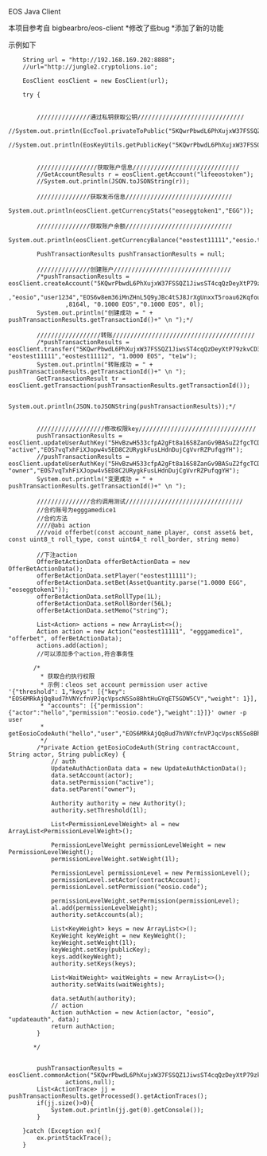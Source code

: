 EOS Java Client

本项目参考自 bigbearbro/eos-client
*修改了些bug
*添加了新的功能

示例如下

        String url = "http://192.168.169.202:8888";
        //url="http://jungle2.cryptolions.io";
        
        EosClient eosClient = new EosClient(url);

        try {


            ///////////////通过私钥获取公钥//////////////////////////////
            //System.out.println(EccTool.privateToPublic("5KQwrPbwdL6PhXujxW37FSSQZ1JiwsST4cqQzDeyXtP79zkvCD3"));
            //System.out.println(EosKeyUtils.getPublicKey("5KQwrPbwdL6PhXujxW37FSSQZ1JiwsST4cqQzDeyXtP79zkvCD3"));


            /////////////////获取账户信息//////////////////////////////
            //GetAccountResults r = eosClient.getAccount("lifeeostoken");
            //System.out.println(JSON.toJSONString(r));

            ///////////////获取发币信息//////////////////////////////
            System.out.println(eosClient.getCurrencyStats("eoseggtoken1","EGG"));

            ///////////////获取账户余额//////////////////////////////
            System.out.println(eosClient.getCurrencyBalance("eostest11111","eosio.token","EOS"));

            PushTransactionResults pushTransactionResults = null;

            ///////////////创建账户/////////////////////////////////
            /*pushTransactionResults = eosClient.createAccount("5KQwrPbwdL6PhXujxW37FSSQZ1JiwsST4cqQzDeyXtP79zkvCD3"
                    ,"eosio","user1234","EOS6w8em36iMnZHnL5Q9yJBc4tSJ8JrXgUnxxT5roau62Kqfou6GX","EOS6w8em36iMnZHnL5Q9yJBc4tSJ8JrXgUnxxT5roau62Kqfou6GX"
                    ,8164l, "0.1000 EOS","0.1000 EOS", 0l);
            System.out.println("创建成功 = " + pushTransactionResults.getTransactionId()+" \n ");*/

            //////////////////转账////////////////////////////////////////
            /*pushTransactionResults = eosClient.transfer("5KQwrPbwdL6PhXujxW37FSSQZ1JiwsST4cqQzDeyXtP79zkvCD3","eosio.token", "eostest11111","eostest11112", "1.0000 EOS", "te1w");
            System.out.println("转账成功 = " + pushTransactionResults.getTransactionId()+" \n ");
            GetTransactionResult tr = eosClient.getTransaction(pushTransactionResults.getTransactionId());

            System.out.println(JSON.toJSONString(pushTransactionResults));*/

            
            ///////////////////修改权限key/////////////////////////////////
            pushTransactionResults = eosClient.updateUserAuthKey("5HvBzwH533cfpA2gFt8a16S8ZanGv9BASuZ2fgcTCD6ASs8ktUY","user1", "active","EOS7vqTxhFiXJopw4v5ED8C2URygkFusLHdnDujCgVvrRZPufqgYH");
            //pushTransactionResults = eosClient.updateUserAuthKey("5HvBzwH533cfpA2gFt8a16S8ZanGv9BASuZ2fgcTCD6ASs8ktUY","user1", "owner","EOS7vqTxhFiXJopw4v5ED8C2URygkFusLHdnDujCgVvrRZPufqgYH");
            System.out.println("变更成功 = " + pushTransactionResults.getTransactionId()+" \n ");

            ///////////////合约调用测试/////////////////////////////////
            //合约账号为egggamedice1
            //合约方法
            ////@abi action
            ///void offerbet(const account_name player, const asset& bet, const uint8_t roll_type, const uint64_t roll_border, string memo)
            
            //下注action
            OfferBetActionData offerBetActionData = new OfferBetActionData();
            offerBetActionData.setPlayer("eostest11111");
            offerBetActionData.setBet(AssetQuantity.parse("1.0000 EGG", "eoseggtoken1"));
            offerBetActionData.setRollType(1L);
            offerBetActionData.setRollBorder(56L);
            offerBetActionData.setMemo("string");

            List<Action> actions = new ArrayList<>();
            Action action = new Action("eostest11111", "egggamedice1", "offerbet", offerBetActionData);
            actions.add(action);
            //可以添加多个action,符合事务性
            
           /*
           	 * 获取合约执行权限
           	 * 示例：cleos set account permission user active '{"threshold": 1,"keys": [{"key": "EOS6MRkAjQq8ud7hVNYcfnVPJqcVpscN5So8BhtHuGYqET5GDW5CV","weight": 1}],
           	 * "accounts": [{"permission":{"actor":"hello","permission":"eosio.code"},"weight":1}]}' owner -p user
           	 * getEosioCodeAuth("hello","user","EOS6MRkAjQq8ud7hVNYcfnVPJqcVpscN5So8BhtHuGYqET5GDW5CV")
           	 */
           	/*private Action getEosioCodeAuth(String contractAccount, String actor, String publicKey) {
           		// auth
           		UpdateAuthActionData data = new UpdateAuthActionData();
           		data.setAccount(actor);
           		data.setPermission("active");
           		data.setParent("owner");
           
           		Authority authority = new Authority();
           		authority.setThreshold(1l);
           
           		List<PermissionLevelWeight> al = new ArrayList<PermissionLevelWeight>();
           
           		PermissionLevelWeight permissionLevelWeight = new PermissionLevelWeight();
           		permissionLevelWeight.setWeight(1l);
           
           		PermissionLevel permissionLevel = new PermissionLevel();
           		permissionLevel.setActor(contractAccount);
           		permissionLevel.setPermission("eosio.code");
           
           		permissionLevelWeight.setPermission(permissionLevel);
           		al.add(permissionLevelWeight);
           		authority.setAccounts(al);
           
           		List<KeyWeight> keys = new ArrayList<>();
           		KeyWeight keyWeight = new KeyWeight();
           		keyWeight.setWeight(1l);
           		keyWeight.setKey(publicKey);
           		keys.add(keyWeight);
           		authority.setKeys(keys);
           
           		List<WaitWeight> waitWeights = new ArrayList<>();
           		authority.setWaits(waitWeights);
           
           		data.setAuth(authority);
           		// action
           		Action authAction = new Action(actor, "eosio", "updateauth", data);
           		return authAction;
           	}
           
           */


            pushTransactionResults = eosClient.commonAction("5KQwrPbwdL6PhXujxW37FSSQZ1JiwsST4cqQzDeyXtP79zkvCD3",
                    actions,null);
            List<ActionTrace> jj = pushTransactionResults.getProcessed().getActionTraces();
            if(jj.size()>0){
                System.out.println(jj.get(0).getConsole());
            }

        }catch (Exception ex){
            ex.printStackTrace();
        }

